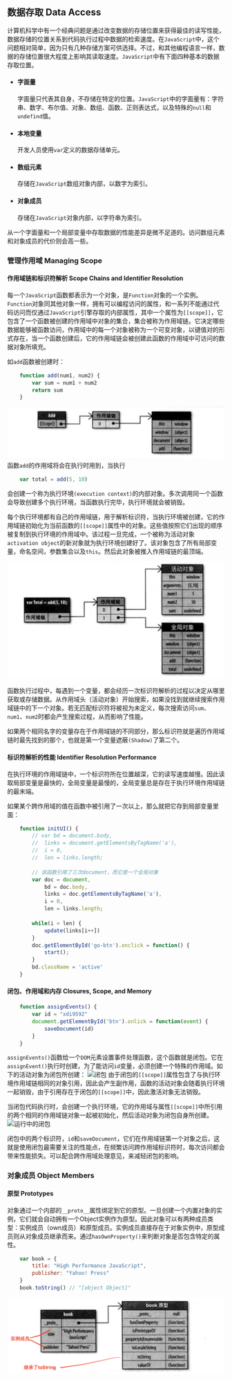 ## 数据存取 Data Access

计算机科学中有一个经典问题是通过改变数据的存储位置来获得最佳的读写性能，数据存储的位置关系到代码执行过程中数据的检索速度。在```JavaScript```中，这个问题相对简单，因为只有几种存储方案可供选择。不过，和其他编程语言一样，数据的存储位置很大程度上影响其读取速度。```JavaScript```中有下面四种基本的数据存取位置。

- #### 字面量
	字面量只代表其自身，不存储在特定的位置。```JavaScript```中的字面量有：字符串、数字、布尔值、对象、数组、函数、正则表达式，以及特殊的```null```和```undefind```值。
- #### 本地变量
	开发人员使用```var```定义的数据存储单元。
- #### 数组元素
	存储在```JavaScript```数组对象内部，以数字为索引。
- #### 对象成员
	存储在```JavaScript```对象内部，以字符串为索引。

从一个字面量和一个局部变量中存取数据的性能差异是微不足道的。访问数组元素和对象成员的代价则会高一些。

### 管理作用域 Managing Scope

#### 作用域链和标识符解析 Scope Chains and Identifier Resolution

每一个```JavaScript```函数都表示为一个对象，是```Function```对象的一个实例。```Function```对象同其他对象一样，拥有可以编程访问的属性，和一系列不能通过代码访问而仅通过```JavaScript```引擎存取的内部属性，其中一个属性为```[[scope]]```，它包含了一个函数被创建的作用域中对象的集合，集合被称为作用域链。它决定哪些数据能够被函数访问，作用域中的每一个对象被称为一个可变对象，以键值对的形式存在，当一个函数创建后，它的作用域链会被创建此函数的作用域中可访问的数据对象所填充。

如```add```函数被创建时：
```js
	function add(num1, num2) {
		var sum = num1 + num2
		return sum
	}
```

![函数add()的作用域链条](./IMAGES/scope.png)
函数```add```的作用域将会在执行时用到，当执行
```js
	var total = add(5, 10)
```
会创建一个称为执行环境```(execution context)```的内部对象。多次调用同一个函数会导致创建多个执行环境，当函数执行完毕，执行环境就会被销毁。

每个执行环境都有自己的作用域链，用于解析标识符，当执行环境被创建，它的作用域链初始化为当前函数的```[[scope]]```属性中的对象。这些值按照它们出现的顺序被复制到执行环境的作用域中。该过程一旦完成，一个被称为活动对象 ```activation object```的新对象就为执行环境创建好了。该对象包含了所有局部变量，命名空间，参数集合以及```this```。然后此对象被推入作用域链的最顶端。

![函数add()执行期的作用域链](./IMAGES/scope2.png)

函数执行过程中，每遇到一个变量，都会经历一次标识符解析的过程以决定从哪里获取或存储数据。从作用域头（活动对象）开始搜索，如果没找到就继续搜索作用域链中的下一个对象。若无匹配标识符将被视为未定义，每次搜索访问```sum```、```num1```、```num2```时都会产生搜索过程，从而影响了性能。

如果两个相同名字的变量存在于作用域链的不同部分，那么标识符就是遍历作用域链时最先找到的那个，也就是第一个变量遮蔽```(Shadow)```了第二个。

#### 标识符解析的性能 Identifier Resolution Performance

在执行环境的作用域链中，一个标识符所在位置越深，它的读写速度越慢。因此读取局部变量是最快的，全局变量是最慢的，全局变量总是存在于执行环境作用域链的最末端。

如果某个跨作用域的值在函数中被引用了一次以上，那么就把它存到局部变量里面：
```js
	function initUI() {
		// var bd = document.body,
		// 	links = document.getElementsByTagName('a'),
		// 	i = 0,
		// 	len = links.length;

		// 该函数引用了三次document，而它是一个全局对象
		var doc = document,
			bd = doc.body,
			links = doc.getElementsByTagName('a'),
			i = 0,
			len = links.length;
		
		while(i < len) {
			update(links[i++])
		}
		doc.getElementById('go-btn').onclick = function() {
			start();
		}
		bd.className = 'active'
	}
```

#### 闭包、作用域和内存 Closures, Scope, and Memory

```js
	function assignEvents() {
		var id = "xdi9592"
		document.getElementById('btn').onlick = function(event) {
			saveDocument(id)
		}
	}
```
```assignEvents()```函数给一个```DOM```元素设置事件处理函数，这个函数就是闭包。它在```assignEvent()```执行时创建，为了能访问```id```变量，必须创建一个特殊的作用域。如下的活动对象为闭包所创建：
![闭包](./IMAGES/closure.png)
由于闭包的```[[scope]]```属性包含了与执行环境作用域链相同的对象引用，因此会产生副作用，函数的活动对象会随着执行环境一起销毁，由于引用存在于闭包的```[[scope]]```中，因此激活对象无法销毁。

当闭包代码执行时，会创建一个执行环境，它的作用域与属性```[[scope]]```中所引用的两个相同的作用域链对象一起被初始化，然后活动对象为闭包自身所创建。
![运行中的闭包]('./../IMAGES/running_closure.png)

闭包中的两个标识符，```id```和```saveDocument```，它们在作用域链第一个对象之后，这就是使用闭包最需要关注的性能点，在频繁访问跨作用域标识符时，每次访问都会带来性能损失。可以配合跨作用域处理意见，来减轻闭包的影响。

### 对象成员 Object Members

#### 原型 Prototypes

对象通过一个内部的```__proto__```属性绑定到它的原型。一旦创建一个内置对象的实例，它们就会自动拥有一个Object实例作为原型。因此对象可以有两种成员类型：实例成员（own成员）和原型成员。实例成员直接存在于对象实例中，原型成员则从对象成员继承而来。通过```hasOwnProperty()```来判断对象是否包含特定的属性。

```js
	var book = {
		title: "High Performance JavaScript",
		publisher: "Yahoo! Press"
	}
	book.toString()	// "[object Object]"
```
![实例成员和原型的关系](./IMAGES/proto.png)